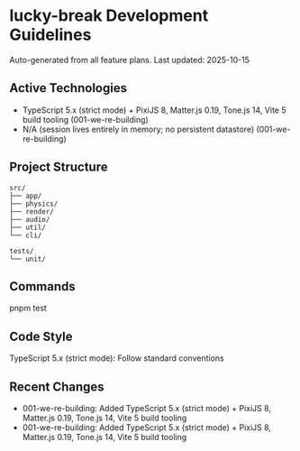 ﻿# lucky-break Development Guidelines

Auto-generated from all feature plans. Last updated: 2025-10-15

## Active Technologies
- TypeScript 5.x (strict mode) + PixiJS 8, Matter.js 0.19, Tone.js 14, Vite 5 build tooling (001-we-re-building)
- N/A (session lives entirely in memory; no persistent datastore) (001-we-re-building)

## Project Structure
```
src/
├── app/
├── physics/
├── render/
├── audio/
├── util/
└── cli/

tests/
└── unit/
```

## Commands
pnpm test

## Code Style
TypeScript 5.x (strict mode): Follow standard conventions

## Recent Changes
- 001-we-re-building: Added TypeScript 5.x (strict mode) + PixiJS 8, Matter.js 0.19, Tone.js 14, Vite 5 build tooling
- 001-we-re-building: Added TypeScript 5.x (strict mode) + PixiJS 8, Matter.js 0.19, Tone.js 14, Vite 5 build tooling

<!-- MANUAL ADDITIONS START -->
<!-- MANUAL ADDITIONS END -->
